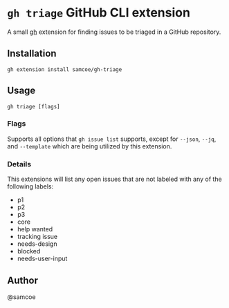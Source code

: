 # `gh triage` GitHub CLI extension

A small [gh](https://github.com/cli/cli) extension for finding issues to be triaged in a GitHub repository.

## Installation
 ```
 gh extension install samcoe/gh-triage
 ```

## Usage
 ```
 gh triage [flags]
 ```

### Flags

Supports all options that `gh issue list` supports, except for `--json`, `--jq`, and `--template` which are being utilized by this extension.

### Details

This extensions will list any open issues that are not labeled with any of the following labels:
- p1
- p2
- p3
- core
- help wanted
- tracking issue
- needs-design
- blocked
- needs-user-input

## Author

@samcoe
